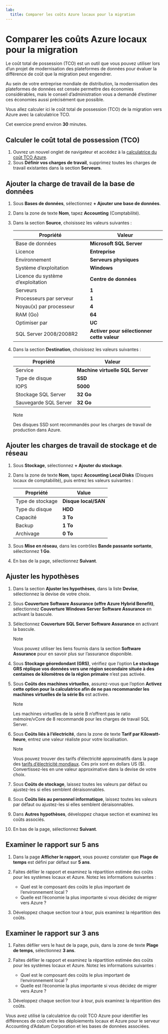 ```yaml
---
lab:
  title: Comparer les coûts Azure locaux pour la migration
---
```


# Comparer les coûts Azure locaux pour la migration

Le coût total de possession (TCO) est un outil que vous pouvez utiliser lors d’un projet de modernisation des plateformes de données pour évaluer la différence de coût que la migration peut engendrer.

Au sein de votre entreprise mondiale de distribution, la modernisation des plateformes de données est censée permettre des économies considérables, mais le conseil d’administration vous a demandé d’estimer ces économies aussi précisément que possible.

Vous allez calculer ici le coût total de possession (TCO) de la migration vers Azure avec la calculatrice TCO.

Cet exercice prend environ **30** minutes.

## Calculer le coût total de possession (TCO)

1. Ouvrez un nouvel onglet de navigateur et accédez à la [calculatrice du coût TCO Azure](https://azure.microsoft.com/pricing/tco/calculator/).
1. Sous **Définir vos charges de travail**, supprimez toutes les charges de travail existantes dans la section **Serveurs**.

## Ajouter la charge de travail de la base de données

1. Sous **Bases de données**, sélectionnez **+ Ajouter une base de données**.
1. Dans la zone de texte **Nom**, tapez **Accounting** (Comptabilité).
1. Dans la section **Source**, choisissez les valeurs suivantes :

    | Propriété | Valeur |
    | --- | --- |
    | Base de données | **Microsoft SQL Server** |
    | Licence | **Entreprise** |
    | Environnement | **Serveurs physiques** |
    | Système d’exploitation | **Windows** |
    | Licence du système d’exploitation | **Centre de données** |
    | Serveurs | **1** |
    | Processeurs par serveur | **1** |
    | Noyau(x) par processeur | **4** |
    | RAM (Go) | **64** |
    | Optimiser par | **UC** |
    | SQL Server 2008/2008R2 | **Activer pour sélectionner cette valeur** |

1. Dans la section **Destination**, choisissez les valeurs suivantes :

    | Propriété | Valeur |
    | --- | --- |
    | Service | **Machine virtuelle SQL Server** |
    | Type de disque | **SSD** |
    | IOPS | **5000** |
    | Stockage SQL Server | **32 Go** |
    | Sauvegarde SQL Server | **32 Go** |

    > [!NOTE]
    > Des disques SSD sont recommandés pour les charges de travail de production dans Azure.

## Ajouter les charges de travail de stockage et de réseau

1. Sous **Stockage**, sélectionnez **+ Ajouter du stockage**.
1. Dans la zone de texte **Nom**, tapez **Accounting Local Disks** (Disques locaux de comptabilité), puis entrez les valeurs suivantes :

    | Propriété | Value |
    | --- | --- |
    | Type de stockage | **Disque local/SAN** |
    | Type du disque | **HDD** |
    | Capacité | **3 To** |
    | Backup | **1 To** |
    | Archivage | **0 To** |

1. Sous **Mise en réseau**, dans les contrôles **Bande passante sortante**, sélectionnez **1 Go**.
1. En bas de la page, sélectionnez **Suivant**.

## Ajuster les hypothèses

1. Dans la section **Ajuster les hypothèses**, dans la liste **Devise**, sélectionnez la devise de votre choix.
1. Sous **Couverture Software Assurance (offre Azure Hybrid Benefit)**, sélectionnez **Couverture Windows Server Software Assurance** en activant la bascule.
1. Sélectionnez **Couverture SQL Server Software Assurance** en activant la bascule.

    > [!NOTE]
    > Vous pouvez utiliser les liens fournis dans la section **Software Assurance** pour en savoir plus sur l’assurance disponible. 

1. Sous **Stockage géoredondant (GRS)**, vérifiez que l’option **Le stockage GRS réplique vos données vers une région secondaire située à des centaines de kilomètres de la région primaire** n’est pas activée.
1. Sous **Coûts des machines virtuelles**, assurez-vous que l’option **Activez cette option pour la calculatrice afin de ne pas recommander les machines virtuelles de la série Bs** est activée.

    > [!NOTE]
    > Les machines virtuelles de la série B n’offrent pas le ratio mémoire/vCore de 8 recommandé pour les charges de travail SQL Server.

1. Sous **Coûts liés à l’électricité**, dans la zone de texte **Tarif par Kilowatt-heure**, entrez une valeur réaliste pour votre localisation.

    > [!NOTE]
    > Vous pouvez trouver des tarifs d’électricité approximatifs dans la page des [tarifs d’électricité mondiaux](https://www.statista.com/statistics/263492/electricity-prices-in-selected-countries/). Ces prix sont en dollars US ($). Convertissez-les en une valeur approximative dans la devise de votre choix.

1. Sous **Coûts de stockage**, laissez toutes les valeurs par défaut ou ajustez-les si elles semblent déraisonnables.
1. Sous **Coûts liés au personnel informatique**, laissez toutes les valeurs par défaut ou ajustez-les si elles semblent déraisonnables.
1. Dans **Autres hypothèses**, développez chaque section et examinez les coûts associés.
1. En bas de la page, sélectionnez **Suivant**.

## Examiner le rapport sur 5 ans

1. Dans la page **Afficher le rapport**, vous pouvez constater que **Plage de temps** est défini par défaut sur **5 ans**.
1. Faites défiler le rapport et examinez la répartition estimée des coûts pour les systèmes locaux et Azure. Notez les informations suivantes :

    - Quel est le composant des coûts le plus important de l’environnement local ?
    - Quelle est l’économie la plus importante si vous décidez de migrer vers Azure ?

1. Développez chaque section tour à tour, puis examinez la répartition des coûts.

## Examiner le rapport sur 3 ans

1. Faites défiler vers le haut de la page, puis, dans la zone de texte **Plage de temps**, sélectionnez **3 ans**.
1. Faites défiler le rapport et examinez la répartition estimée des coûts pour les systèmes locaux et Azure. Notez les informations suivantes :

    - Quel est le composant des coûts le plus important de l’environnement local ?
    - Quelle est l’économie la plus importante si vous décidez de migrer vers Azure ?

1. Développez chaque section tour à tour, puis examinez la répartition des coûts.

Vous avez utilisé la calculatrice du coût TCO Azure pour identifier les différences de coût entre les déploiements locaux et Azure pour le serveur Accounting d’Adatum Corporation et les bases de données associées.
